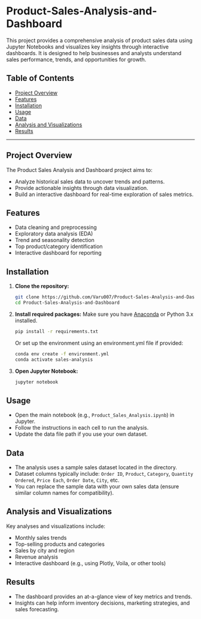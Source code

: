# Product-Sales-Analysis-and-Dashboard
This project provides a comprehensive analysis of product sales data using Jupyter Notebooks and visualizes key insights through interactive dashboards. It is designed to help businesses and analysts understand sales performance, trends, and opportunities for growth.

## Table of Contents

- [Project Overview](#project-overview)
- [Features](#features)
- [Installation](#installation)
- [Usage](#usage)
- [Data](#data)
- [Analysis and Visualizations](#analysis-and-visualizations)
- [Results](#results)

---

## Project Overview

The Product Sales Analysis and Dashboard project aims to:
- Analyze historical sales data to uncover trends and patterns.
- Provide actionable insights through data visualization.
- Build an interactive dashboard for real-time exploration of sales metrics.

## Features

- Data cleaning and preprocessing
- Exploratory data analysis (EDA)
- Trend and seasonality detection
- Top product/category identification
- Interactive dashboard for reporting

## Installation

1. **Clone the repository:**
   ```bash
   git clone https://github.com/Varu007/Product-Sales-Analysis-and-Dashboard.git
   cd Product-Sales-Analysis-and-Dashboard
   ```

2. **Install required packages:**
   Make sure you have [Anaconda](https://www.anaconda.com/) or Python 3.x installed.
   ```bash
   pip install -r requirements.txt
   ```
   Or set up the environment using an environment.yml file if provided:
   ```bash
   conda env create -f environment.yml
   conda activate sales-analysis
   ```

3. **Open Jupyter Notebook:**
   ```bash
   jupyter notebook
   ```

## Usage

- Open the main notebook (e.g., `Product_Sales_Analysis.ipynb`) in Jupyter.
- Follow the instructions in each cell to run the analysis.
- Update the data file path if you use your own dataset.

## Data

- The analysis uses a sample sales dataset located in the directory.
- Dataset columns typically include: `Order ID`, `Product`, `Category`, `Quantity Ordered`, `Price Each`, `Order Date`, `City`, etc.
- You can replace the sample data with your own sales data (ensure similar column names for compatibility).

## Analysis and Visualizations

Key analyses and visualizations include:
- Monthly sales trends
- Top-selling products and categories
- Sales by city and region
- Revenue analysis
- Interactive dashboard (e.g., using Plotly, Voila, or other tools)

## Results

- The dashboard provides an at-a-glance view of key metrics and trends.
- Insights can help inform inventory decisions, marketing strategies, and sales forecasting.

